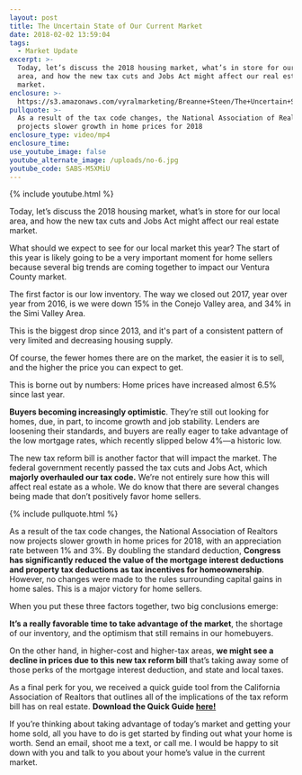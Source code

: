 ```yaml
---
layout: post
title: The Uncertain State of Our Current Market
date: 2018-02-02 13:59:04
tags:
  - Market Update
excerpt: >-
  Today, let’s discuss the 2018 housing market, what’s in store for our local
  area, and how the new tax cuts and Jobs Act might affect our real estate
  market.
enclosure: >-
  https://s3.amazonaws.com/vyralmarketing/Breanne+Steen/The+Uncertain+State+of+Our+Current+Market2.mp4
pullquote: >-
  As a result of the tax code changes, the National Association of Realtors now
  projects slower growth in home prices for 2018
enclosure_type: video/mp4
enclosure_time:
use_youtube_image: false
youtube_alternate_image: /uploads/no-6.jpg
youtube_code: SABS-M5XMiU
---
```



{% include youtube.html %}

Today, let’s discuss the 2018 housing market, what’s in store for our local area, and how the new tax cuts and Jobs Act might affect our real estate market.

What should we expect to see for our local market this year? The start of this year is likely going to be a very important moment for home sellers because several big trends are coming together to impact our Ventura County market.

The first factor is our low inventory. The way we closed out 2017, year over year from 2016, is we were down 15% in the Conejo Valley area, and 34% in the Simi Valley Area.

This is the biggest drop since 2013, and it's part of a consistent pattern of very limited and decreasing housing supply.

Of course, the fewer homes there are on the market, the easier it is to sell, and the higher the price you can expect to get.

This is borne out by numbers: Home prices have increased almost 6.5% since last year.

**Buyers becoming increasingly optimistic**. They’re still out looking for homes, due, in part, to income growth and job stability. Lenders are loosening their standards, and buyers are really eager to take advantage of the low mortgage rates, which recently slipped below 4%—a historic low.

The new tax reform bill is another factor that will impact the market. The federal government recently passed the tax cuts and Jobs Act, which **majorly overhauled our tax code.** We’re not entirely sure how this will affect real estate as a whole. We do know that there are several changes being made that don’t positively favor home sellers.

{% include pullquote.html %}

As a result of the tax code changes, the National Association of Realtors now projects slower growth in home prices for 2018, with an appreciation rate between 1% and 3%. By doubling the standard deduction, **Congress has significantly reduced the value of the mortgage interest deductions and property tax deductions as tax incentives for homeownership**. However, no changes were made to the rules surrounding capital gains in home sales. This is a major victory for home sellers.

When you put these three factors together, two big conclusions emerge:

**It’s a really favorable time to take advantage of the market**, the shortage of our inventory, and the optimism that still remains in our homebuyers.

On the other hand, in higher-cost and higher-tax areas, **we might see a decline in prices due to this new tax reform bill** that’s taking away some of those perks of the mortgage interest deduction, and state and local taxes.

As a final perk for you, we received a quick guide tool from the California Association of Realtors that outlines all of the implications of the tax reform bill has on real estate. **Download the Quick Guide [here!](https://s3.amazonaws.com/vyralmarketing/Breanne+Steen/Quick-Guide--January-2018-Tax-Cut-and-Jobs-Act-Real-Estate-Applications-Summary+(2).pdf)**

If you’re thinking about taking advantage of today’s market and getting your home sold, all you have to do is get started by finding out what your home is worth. Send an email, shoot me a text, or call me. I would be happy to sit down with you and talk to you about your home’s value in the current market.